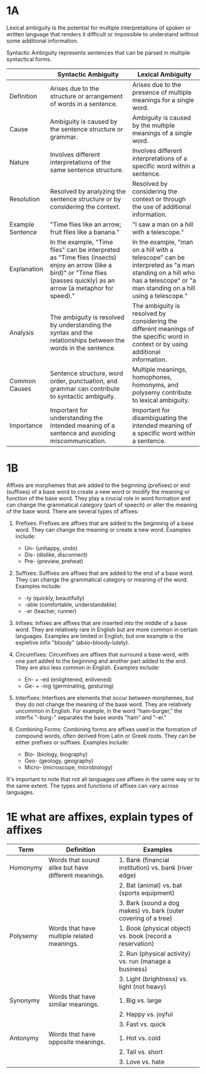 # 1A

Lexical ambiguity is the potential for multiple interpretations of spoken or written language that renders it difficult or impossible to understand without some additional information.

Syntactic Ambiguity represents sentences that can be parsed in multiple syntactical forms.

|                  | Syntactic Ambiguity                            | Lexical Ambiguity                                        |
|------------------|------------------------------------------------|----------------------------------------------------------|
| Definition       | Arises due to the structure or arrangement of words in a sentence. | Arises due to the presence of multiple meanings for a single word. |
| Cause            | Ambiguity is caused by the sentence structure or grammar. | Ambiguity is caused by the multiple meanings of a single word. |
| Nature           | Involves different interpretations of the same sentence structure. | Involves different interpretations of a specific word within a sentence. |
| Resolution       | Resolved by analyzing the sentence structure or by considering the context. | Resolved by considering the context or through the use of additional information. |
| Example Sentence | "Time flies like an arrow; fruit flies like a banana." | "I saw a man on a hill with a telescope."                  |
| Explanation      | In the example, "Time flies" can be interpreted as "Time flies (insects) enjoy an arrow (like a bird)" or "Time flies (passes quickly) as an arrow (a metaphor for speed)." | In the example, "man on a hill with a telescope" can be interpreted as "a man standing on a hill who has a telescope" or "a man standing on a hill using a telescope." |
| Analysis         | The ambiguity is resolved by understanding the syntax and the relationships between the words in the sentence. | The ambiguity is resolved by considering the different meanings of the specific word in context or by using additional information. |
| Common Causes    | Sentence structure, word order, punctuation, and grammar can contribute to syntactic ambiguity. | Multiple meanings, homophones, homonyms, and polysemy contribute to lexical ambiguity. |
| Importance       | Important for understanding the intended meaning of a sentence and avoiding miscommunication. | Important for disambiguating the intended meaning of a specific word within a sentence. |


# 1B

Affixes are morphemes that are added to the beginning (prefixes) or end (suffixes) of a base word to create a new word or modify the meaning or function of the base word. They play a crucial role in word formation and can change the grammatical category (part of speech) or alter the meaning of the base word. There are several types of affixes:

1. Prefixes: Prefixes are affixes that are added to the beginning of a base word. They can change the meaning or create a new word. Examples include:
   - Un- (unhappy, undo)
   - Dis- (dislike, disconnect)
   - Pre- (preview, preheat)

2. Suffixes: Suffixes are affixes that are added to the end of a base word. They can change the grammatical category or meaning of the word. Examples include:
   - -ly (quickly, beautifully)
   - -able (comfortable, understandable)
   - -er (teacher, runner)

3. Infixes: Infixes are affixes that are inserted into the middle of a base word. They are relatively rare in English but are more common in certain languages. Examples are limited in English, but one example is the expletive infix "bloody" (abso-bloody-lutely).

4. Circumfixes: Circumfixes are affixes that surround a base word, with one part added to the beginning and another part added to the end. They are also less common in English. Examples include:
   - En- + -ed (enlightened, enlivened)
   - Ge- + -ing (germinating, gesturing)

5. Interfixes: Interfixes are elements that occur between morphemes, but they do not change the meaning of the base word. They are relatively uncommon in English. For example, in the word "ham-burger," the interfix "-burg-" separates the base words "ham" and "-er."

6. Combining Forms: Combining forms are affixes used in the formation of compound words, often derived from Latin or Greek roots. They can be either prefixes or suffixes. Examples include:
   - Bio- (biology, biography)
   - Geo- (geology, geography)
   - Micro- (microscope, microbiology)

It's important to note that not all languages use affixes in the same way or to the same extent. The types and functions of affixes can vary across languages.


# 1E what are affixes, explain types of affixes

| Term       | Definition                                         | Examples                                                   |
|------------|----------------------------------------------------|------------------------------------------------------------|
| Homonymy   | Words that sound alike but have different meanings. | 1. Bank (financial institution) vs. bank (river edge)       |
|            |                                                    | 2. Bat (animal) vs. bat (sports equipment)                 |
|            |                                                    | 3. Bark (sound a dog makes) vs. bark (outer covering of a tree) |
| Polysemy   | Words that have multiple related meanings.          | 1. Book (physical object) vs. book (record a reservation)   |
|            |                                                    | 2. Run (physical activity) vs. run (manage a business)      |
|            |                                                    | 3. Light (brightness) vs. light (not heavy)                 |
| Synonymy   | Words that have similar meanings.                   | 1. Big vs. large                                           |
|            |                                                    | 2. Happy vs. joyful                                        |
|            |                                                    | 3. Fast vs. quick                                          |
| Antonymy   | Words that have opposite meanings.                  | 1. Hot vs. cold                                            |
|            |                                                    | 2. Tall vs. short                                          |
|            |                                                    | 3. Love vs. hate                                           |

